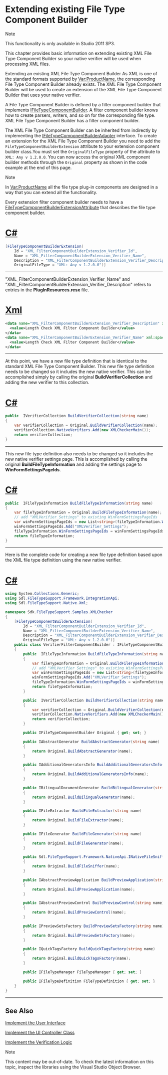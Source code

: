 Extending existing File Type Component Builder
===

>[!NOTE]
>
>This functionality is only available in Studio 2011 SP3.

This chapter provides basic information on extending existing XML File Type Component Builder so your native verifier will be used when processing XML files.

Extending an existing XML File Type Component Builder
As XML is one of the standard formats supported by <Var:ProductName>, the corresponding File Type Component Builder already exists. The XML File Type Component Builder will be used to create an extension of the XML File Type Component Builder that uses your native verifier.

A File Type Component Builder is defined by a filter component builder that implements [IFileTypeComponentBuilder](../../api/filetypesupport/Sdl.FileTypeSupport.Framework.IntegrationApi.IFileTypeComponentBuilder.yml). A filter component builder knows how to create parsers, writers, and so on for the corresponding file type. XML File Type Component Builder has a filter component builder.

The XML File Type Component Builder can be inherited from indirectly by implementing the [IFileTypeComponentBuilderAdapter](../../api/filetypesupport/Sdl.FileTypeSupport.Framework.IntegrationApi.IFileTypeComponentBuilderAdapter.yml) interface. To create an extension for the XML File Type Component Builder you need to add the ```FileTypeComponentBuilderExtension``` attribute to your extension component builder class.You must set the ```OriginalFileType``` property of the attribute to ```XML: Any v 1.2.0.0```. You can now access the original XML component builder methods through the ```Original``` property as shown in the code example at the end of this page.

>[!NOTE]
>
>In <Var:ProductName> all the file type plug-in components are designed in a way that you can extend all the functionality.

Every extension filter component builder needs to have a [FileTypeComponentBuilderExtensionAttribute](../../api/filetypesupport/Sdl.FileTypeSupport.Framework.IntegrationApi.FileTypeComponentBuilderExtensionAttribute.yml) that describes the file type component builder.

# [C#](#tab/tabid-1)
```cs
[FileTypeComponentBuilderExtension(
    Id = "XML_FilterComponentBuilderExtension_Verifier_Id",
    Name = "XML_FilterComponentBuilderExtension_Verifier_Name",
    Description = "XML_FilterComponentBuilderExtension_Verifier_Description",
    OriginalFileType = "XML: Any v 1.2.0.0")]
```
***


"XML_FilterComponentBuilderExtension_Verifier_Name" and "XML_FilterComponentBuilderExtension_Verifier_Description" refers to entries in the **PlugInResources.resx** file.

# [Xml](#tab/tabid-1)
```xml
<data name="XML_FilterComponentBuilderExtension_Verifier_Description" xml:space="preserve">
  <value>Length Check XML Filter Component Builder</value>
</data>
<data name="XML_FilterComponentBuilderExtension_Verifier_Name" xml:space="preserve">
  <value>Length Check XML Filter Component Builder</value>
</data>
```
***

At this point, we have a new file type definition that is identical to the standard XML File Type Component Builder. This new file type definition needs to be changed so it includes the new native verifier. This can be accomplished simply by calling the original **BuildVerifierCollection** and adding the new verifier to this collection.

# [C#](#tab/tabid-2)
```cs
public  IVerifierCollection BuildVerifierCollection(string name)
{
    var verifierCollection = Original.BuildVerifierCollection(name);
    verifierCollection.NativeVerifiers.Add(new XMLCheckerMain());
    return verifierCollection;
}
```
***

This new file type definition also needs to be changed so it includes the new native verifier settings page. This is accomplished by calling the original **BuildFileTypeInformation** and adding the settings page to **WinFormSettingsPageIds**.

# [C#](#tab/tabid-3)
```cs
public  IFileTypeInformation BuildFileTypeInformation(string name)
{
    var fileTypeInformation = Original.BuildFileTypeInformation(name);
    // add "XMLVerifier_Settings" to existing WinFormSettingsPageIds
    var winFormSettingsPageIds = new List<string>(fileTypeInformation.WinFormSettingsPageIds);
    winFormSettingsPageIds.Add("XMLVerifier_Settings");
    fileTypeInformation.WinFormSettingsPageIds = winFormSettingsPageIds.ToArray();
    return fileTypeInformation;
}
```
***

Here is the complete code for creating a new file type definition based upon the XML file type definition using the new native verifier.

# [C#](#tab/tabid-4)
```cs
using System.Collections.Generic;
using Sdl.FileTypeSupport.Framework.IntegrationApi;
using Sdl.FileTypeSupport.Native.Xml;

namespace Sdk.FileTypeSupport.Samples.XMLChecker
{
    [FileTypeComponentBuilderExtension(
        Id = "XML_FilterComponentBuilderExtension_Verifier_Id",
        Name = "XML_FilterComponentBuilderExtension_Verifier_Name",
        Description = "XML_FilterComponentBuilderExtension_Verifier_Description",
        OriginalFileType = "XML: Any v 1.2.0.0")]
    public class VerifierFilterComponentBuilder : IFileTypeComponentBuilderAdapter
    {
        public  IFileTypeInformation BuildFileTypeInformation(string name)
        {
            var fileTypeInformation = Original.BuildFileTypeInformation(name);
            // add "XMLVerifier_Settings" to existing WinFormSettingsPageIds
            var winFormSettingsPageIds = new List<string>(fileTypeInformation.WinFormSettingsPageIds);
            winFormSettingsPageIds.Add("XMLVerifier_Settings");
            fileTypeInformation.WinFormSettingsPageIds = winFormSettingsPageIds.ToArray();
            return fileTypeInformation;
        }

        public  IVerifierCollection BuildVerifierCollection(string name)
        {
            var verifierCollection = Original.BuildVerifierCollection(name);
            verifierCollection.NativeVerifiers.Add(new XMLCheckerMain());
            return verifierCollection;
        }

        public IFileTypeComponentBuilder Original { get; set; }

        public IAbstractGenerator BuildAbstractGenerator(string name)
        {
            return Original.BuildAbstractGenerator(name);
        }

        public IAdditionalGeneratorsInfo BuildAdditionalGeneratorsInfo(string name)
        {
            return Original.BuildAdditionalGeneratorsInfo(name);
        }

        public IBilingualDocumentGenerator BuildBilingualGenerator(string name)
        {
            return Original.BuildBilingualGenerator(name);
        }

        public IFileExtractor BuildFileExtractor(string name)
        {
            return Original.BuildFileExtractor(name);
        }

        public IFileGenerator BuildFileGenerator(string name)
        {
            return Original.BuildFileGenerator(name);
        }

        public Sdl.FileTypeSupport.Framework.NativeApi.INativeFileSniffer BuildFileSniffer(string name)
        {
            return Original.BuildFileSniffer(name);
        }

        public IAbstractPreviewApplication BuildPreviewApplication(string name)
        {
            return Original.BuildPreviewApplication(name);
        }

        public IAbstractPreviewControl BuildPreviewControl(string name)
        {
            return Original.BuildPreviewControl(name);
        }

        public IPreviewSetsFactory BuildPreviewSetsFactory(string name)
        {
            return Original.BuildPreviewSetsFactory(name);
        }

        public IQuickTagsFactory BuildQuickTagsFactory(string name)
        {
            return Original.BuildQuickTagsFactory(name);
        }

        public IFileTypeManager FileTypeManager { get; set; }

        public IFileTypeDefinition FileTypeDefinition { get; set; }
    }
}
```
***

See Also
--



[Implement the User Interface](implement_the_user_interface_native.md)

[Implement the UI Controller Class](implement_the_ui_controller_class_native.md)

[Implement the Verification Logic](implement_the_verification_logic_native.md)

>[!NOTE]
>
> This content may be out-of-date. To check the latest information on this topic, inspect the libraries using the Visual Studio Object Browser.